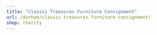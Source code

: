 ```yaml
---
title: "Classic Treasures Furniture Consignment"
url: /durham/classic-treasures-furniture-consignment/
shop: charity
---
```

